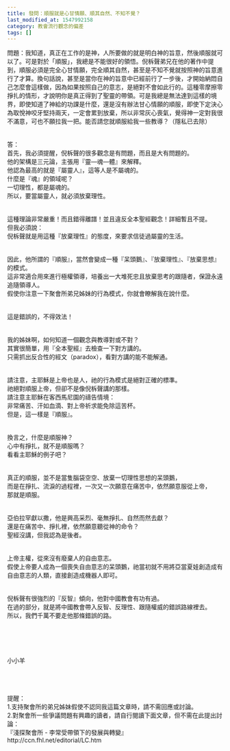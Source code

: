 ```yaml
---
title: 發問：順服就是心甘情願、順其自然、不知不覺？
last_modified_at: 1547992158
category: 教會流行觀念的偏差
tags: []
---
```


<p>問題：我知道，真正在工作的是神，人所要做的就是明白神的旨意，然後順服就可以了。可是對於「順服」，我總是不能很好的領悟。倪柝聲弟兄在他的著作中提到，順服必須是完全心甘情願，完全順其自然，甚至是不知不覺就按照神的旨意進行了才算。換句話說，甚至是當你在神的旨意中已經前行了一步後，才開始納悶自己怎麼會這樣做，因為如果按照自己的意志，是絕對不會如此行的。這種零摩擦零掙扎的情形，才說明你是真正得到了聖靈的帶領。可是我總是無法達到這樣的境界，即使知道了神給的功課是什麼，還是沒有辦法甘心情願的順服，即使下定決心為取悅神咬牙堅持兩天，一定會累到放棄，所以非常灰心喪氣，覺得神一定對我很不滿意，可也不願拉我一把。能否請您就順服給我一些教導？（隱私已去除）<!--more--><br/><br/><br/>答：<br/>首先，我必須提醒，倪柝聲的很多觀念是有問題，而且是大有問題的。<br/>他的架構是三元論，主張用『靈—魂—體』來解釋。<br/>他認為最高的就是『屬靈人』，這等人是不屬魂的。<br/>什麼是『魂』的領域呢？<br/>一切理性，都是屬魂的。<br/>所以，要當屬靈人，就必須放棄理性。<br/><br/> <br/>這種理論非常嚴重！而且錯得離譜！並且違反全本聖經觀念！詳細暫且不提。<br/>但我必須說：<br/>倪柝聲就是用這種『放棄理性』的態度，來要求信徒過屬靈的生活。<br/><br/> <br/>因此，他所謂的『順服』，當然會變成一種『呆頭鵝』、『放棄理性』、『放棄思想』的模式。<br/>這非常適合用來進行極權領導，培養出一大堆死忠且放棄思考的跟隨者，保證永遠追隨領導人。<br/>假使你注意一下聚會所弟兄姊妹的行為模式，你就會瞭解我在說什麼。<br/> <br/><br/>這是錯誤的，不得效法！<br/> <br/><br/>我的姊妹啊，如何知道一個觀念與教導對或不對？<br/>其實很簡單，用『全本聖經』去檢查一下對方講的。<br/>只需抓出反合性的經文（paradox），看對方講的能不能解通。<br/> <br/><br/>請注意，主耶穌是上帝也是人，祂的行為模式是絕對正確的標準。<br/>祂絕對順服上帝，但卻不是像倪柝聲講的那樣。<br/>請注意主耶穌在客西馬尼園的禱告情境：<br/>非常痛苦、汗如血滴、對上帝祈求能免除這苦杯。<br/>但是，這一樣是『順服』。<br/> <br/><br/>換言之，什麼是順服神？<br/>心中有掙扎，就不是順服嗎？<br/>看看主耶穌的例子吧？<br/> <br/><br/>真正的順服，並不是當隻腦袋空空、放棄一切理性思想的呆頭鵝，<br/>而是在掙扎、流淚的過程裡，一次又一次願意在痛苦中，依然願意服從上帝，<br/>那就是順服。<br/> <br/><br/>亞伯拉罕獻以撒，他是興高采烈、毫無掙扎、自然而然去獻？<br/>還是在痛苦中、掙扎裡，依然願意聽從神的命令？<br/>聖經沒講，但我認為是後者。<br/> <br/><br/>上帝主權，從來沒有廢棄人的自由意志。<br/>假使上帝要人成為一個喪失自由意志的呆頭鵝，祂當初就不用將亞當夏娃創造成有自由意志的人類，直接創造成機器人即可。<br/> <br/><br/>倪柝聲有很強烈的『反智』傾向，他對中國教會有功有過。<br/>在過的部分，就是將中國教會帶入反智、反理性、跟隨權威的錯誤路線裡去。<br/>所以，我們千萬不要走他那條錯誤的路。<br/> <br/><br/><br/><br/><br/>小小羊<br/><br/><br/><br/><br/>提醒：<br/>1.支持聚會所的弟兄姊妹假使不認同我這篇文章時，請不需回應或討論。<br/>2.對聚會所一些爭議問題有興趣的讀者，請自行閱讀下面文章，但不需在此提出討論：<br/>『淺探聚會所 - 李常受帶領下的發展與轉變』<br/>http://ccn.fhl.net/editorial/LC.htm<br/><br/><br/><br/><br/></p>